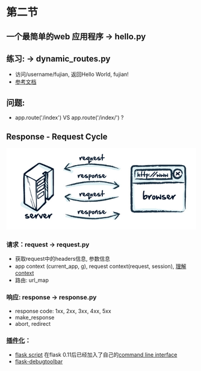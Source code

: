 # 第二节

## 一个最简单的web 应用程序 -> hello.py

## 练习: -> dynamic_routes.py
- 访问/username/fujian, 返回Hello World, fujian!
- [参考文档](http://flask.pocoo.org/docs/0.12/quickstart/#variable-rules)

## 问题:
- app.route('/index') VS app.route('/index/') ?

## Response - Request Cycle

![request-response](images/request-response.jpg)

### 请求：request -> request.py
- 获取request中的headers信息, 参数信息
- app context (current_app, g), request context(request, session), [理解context](http://kronosapiens.github.io/blog/2014/08/14/understanding-contexts-in-flask.html)
- 路由: url_map

### 响应: response -> response.py
- response code: 1xx, 2xx, 3xx, 4xx, 5xx
- make_response
- abort, redirect

### [插件化](http://flask.pocoo.org/extensions/)：
- [flask script](https://flask-script.readthedocs.io/en/latest/) 在flask 0.11后已经加入了自己的[command line interface](http://flask.pocoo.org/docs/0.12/cli/)
- [flask-debugtoolbar](https://flask-debugtoolbar.readthedocs.io/en/latest/#)

